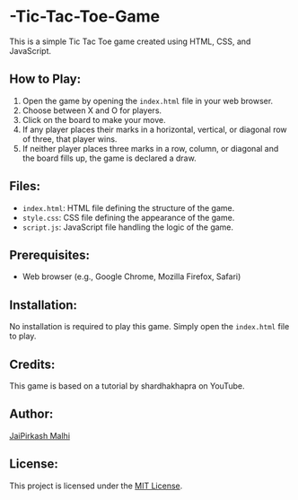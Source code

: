 # -Tic-Tac-Toe-Game
This is a simple Tic Tac Toe game created using HTML, CSS, and JavaScript.

## How to Play:

1. Open the game by opening the `index.html` file in your web browser.
2. Choose between X and O for players.
3. Click on the board to make your move.
4. If any player places their marks in a horizontal, vertical, or diagonal row of three, that player wins.
5. If neither player places three marks in a row, column, or diagonal and the board fills up, the game is declared a draw.

## Files:

- `index.html`: HTML file defining the structure of the game.
- `style.css`: CSS file defining the appearance of the game.
- `script.js`: JavaScript file handling the logic of the game.

## Prerequisites:

- Web browser (e.g., Google Chrome, Mozilla Firefox, Safari)

## Installation:

No installation is required to play this game. Simply open the `index.html` file to play.

## Credits:

This game is based on a tutorial by shardhakhapra on YouTube.

## Author:

[JaiPirkash Malhi](https://github.com/jaipirkash)

## License:

This project is licensed under the [MIT License](LICENSE).
